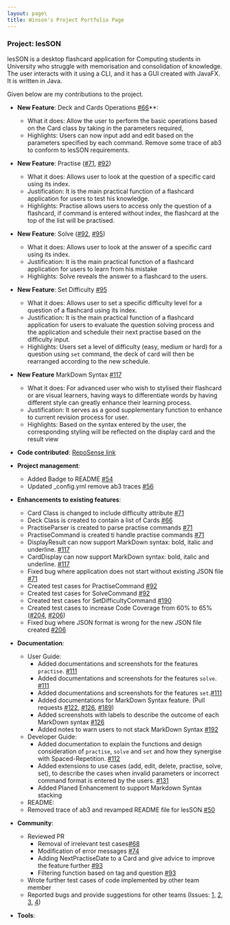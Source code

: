 ```yaml
---
layout: page\
title: Winson's Project Portfolio Page
---
```


### Project: lesSON

lesSON is a desktop flashcard application for Computing students in University who struggle with
memorisation and consolidation of knowledge. The user interacts with it using a CLI, and it has a
GUI created with JavaFX. It is written in Java.

Given below are my contributions to the project.

* **New Feature**: Deck and Cards Operations [#66](https://github.com/AY2324S1-CS2103T-W17-4/tp/pull/66)**:
  * What it does: Allow the user to perform the basic operations based on the Card class by taking in the
  parameters required,
  * Highlights: Users can now input add and edit based on the parameters specified by each
  command. Remove some trace of ab3 to conform to lesSON requirements.


* **New Feature**: Practise ([#71](https://github.com/AY2324S1-CS2103T-W17-4/tp/pull/71), [#92](https://github.com/AY2324S1-CS2103T-W17-4/tp/pull/92))
  * What it does: Allows user to look at the question of a specific card using its index.
  * Justification: It is the main practical function of a flashcard application for users to test his knowledge.
  * Highlights: Practise allows users to access only the question of a flashcard, if command is entered without index, the flashcard at the top of the list will be practised.


* **New Feature**: Solve ([#92](https://github.com/AY2324S1-CS2103T-W17-4/tp/pull/92), [#95](https://github.com/AY2324S1-CS2103T-W17-4/tp/pull/95))
  * What it does: Allows user to look at the answer of a specific card  using its index.
  * Justification: It is the main practical function of a flashcard application for users to learn from his mistake
  * Highlights: Solve reveals the answer to a flashcard to the users.


* **New Feature**: Set Difficulty [#95](https://github.com/AY2324S1-CS2103T-W17-4/tp/pull/95)
  * What it does: Allows user to set a specific difficulty level for a question of a flashcard using its index.
  * Justification: It is the main practical function of a flashcard application for users to evaluate the question
  solving process and the application and schedule their next practise based on the difficulty input.
  * Highlights: Users set a level of difficulty (easy, medium or hard) for a question using `set` command, the deck of card will then be rearranged according to the new schedule.


* **New Feature** MarkDown Syntax [#117](https://github.com/AY2324S1-CS2103T-W17-4/tp/pull/117)
  * What it does: For advanced user who wish to stylised their flashcard or are visual learners, having ways to differentiate
  words by having different style can greatly enhance their learning process.
  * Justification: It serves as a good supplementary function to enhance to current revision process for user.
  * Highlights: Based on the syntax entered by the user, the corresponding styling will be reflected on
  the display card and the result view


* **Code contributed**: [RepoSense link](https://nus-cs2103-ay2324s1.github.io/tp-dashboard/?search=winson8222&breakdown=true)


* **Project management**:
  * Added Badge to README [#54](https://github.com/AY2324S1-CS2103T-W17-4/tp/pull/54)
  * Updated _config.yml remove ab3 traces [#56](https://github.com/AY2324S1-CS2103T-W17-4/tp/pull/56)


* **Enhancements to existing features**:
  * Card Class is changed to include difficulty attribute [#71](https://github.com/AY2324S1-CS2103T-W17-4/tp/pull/71)
  * Deck Class is created to contain a list of Cards [#66](https://github.com/AY2324S1-CS2103T-W17-4/tp/pull/66)
  * PractiseParser is created to parse practise commands [#71](https://github.com/AY2324S1-CS2103T-W17-4/tp/pull/71)
  * PractiseCommand is created ti handle practise commands [#71](https://github.com/AY2324S1-CS2103T-W17-4/tp/pull/71)
  * DisplayResult can now support MarkDown syntax: bold, italic and underline. [#117](https://github.com/AY2324S1-CS2103T-W17-4/tp/pull/117)
  * CardDisplay can now support MarkDown syntax: bold, italic and underline. [#117](https://github.com/AY2324S1-CS2103T-W17-4/tp/pull/117)
  * Fixed bug where application does not start without existing JSON file [#71](https://github.com/AY2324S1-CS2103T-W17-4/tp/pull/71)
  * Created test cases for PractiseCommand [#92](https://github.com/AY2324S1-CS2103T-W17-4/tp/pull/92)
  * Created test cases for SolveCommand [#92](https://github.com/AY2324S1-CS2103T-W17-4/tp/pull/92)
  * Created test cases for SetDifficultyCommand [#190](https://github.com/AY2324S1-CS2103T-W17-4/tp/pull/190)
  * Created test cases to increase Code Coverage from 60% to 65% ([#204](https://github.com/AY2324S1-CS2103T-W17-4/tp/pull/204), [#206](https://github.com/AY2324S1-CS2103T-W17-4/tp/pull/206))
  * Fixed bug where JSON format is wrong for the new JSON file created [#206](https://github.com/AY2324S1-CS2103T-W17-4/tp/pull/206)



* **Documentation**:
  * User Guide:
    * Added documentations and screenshots for the features `practise`. [#111](https://github.com/AY2324S1-CS2103T-W17-4/tp/pull/111)
    * Added documentations and screenshots for the features `solve`. [#111](https://github.com/AY2324S1-CS2103T-W17-4/tp/pull/111)
    * Added documentations and screenshots for the features `set`.[#111](https://github.com/AY2324S1-CS2103T-W17-4/tp/pull/111)
    * Added documentations for MarkDown Syntax feature. (Pull requests [#122](https://github.com/AY2324S1-CS2103T-W17-4/tp/pull/122), [#126](https://github.com/AY2324S1-CS2103T-W17-4/tp/pull/126/files),
    [#189](https://github.com/AY2324S1-CS2103T-W17-4/tp/pull/189))
    * Added screenshots with labels to describe the outcome of each MarkDown syntax [#126](https://github.com/AY2324S1-CS2103T-W17-4/tp/pull/126/files)
    * Added notes to warn users to not stack MarkDown Syntax [#192](https://github.com/AY2324S1-CS2103T-W17-4/tp/pull/192/files)
  * Developer Guide:
    * Added documentation to explain the functions and design consideration of `practise`,
    `solve` and `set` and how they synergise with Spaced-Repetition. [#112](https://github.com/AY2324S1-CS2103T-W17-4/tp/pull/112)
    * Added extensions to use cases (add, edit, delete, practise, solve, set), to describe the cases
    when invalid parameters or incorrect command format is entered by the users. [#131](https://github.com/AY2324S1-CS2103T-W17-4/tp/pull/131)
    * Added Planed Enhancement to support Markdown Syntax stacking 
  *  README:
    * Removed trace of ab3 and revamped README file for lesSON [#50](https://github.com/AY2324S1-CS2103T-W17-4/tp/pull/50)


* **Community**:
  * Reviewed PR
    * Removal of irrelevant test cases[#68](https://github.com/AY2324S1-CS2103T-W17-4/tp/pull/68)
    * Modification of error messages [#74](https://github.com/AY2324S1-CS2103T-W17-4/tp/pull/74)
    * Adding NextPractiseDate to a Card and give advice to improve the feature further
    [#93](https://github.com/AY2324S1-CS2103T-W17-4/tp/pull/93)
    * Filtering function based on tag and question [#93](https://github.com/AY2324S1-CS2103T-W17-4/tp/pull/93)
  * Wrote further test cases of code implemented by other team member
  * Reported bugs and provide suggestions for other teams (Issues: [1](https://github.com/winson8222/ped/issues/1),
  [2](https://github.com/winson8222/ped/issues/2), [3](https://github.com/winson8222/ped/issues/3),
  [4](https://github.com/winson8222/ped/issues/4))


* **Tools**:

